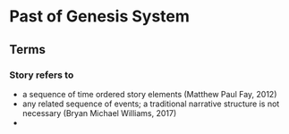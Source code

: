 # Past of Genesis System

## Terms

### Story refers to

* a sequence of time ordered story elements (Matthew Paul Fay, 2012)
* any related sequence of events; a traditional narrative structure is not necessary (Bryan Michael Williams, 2017)
* 
